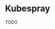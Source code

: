# Kubespray

TODO

<!--
https://github.com/justmeandopensource/kubernetes/blob/master/kubespray-vagrant-env/Vagrantfile
-->
